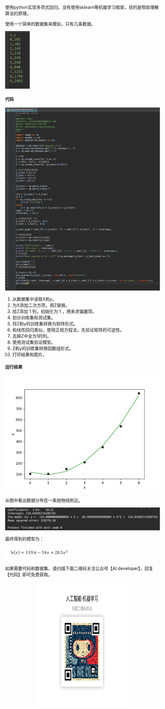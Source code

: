 使用python实现多项式回归，没有使用sklearn等机器学习框架，目的是帮助理解算法的原理。

使用一个简单的数据集来模拟，只有几条数据。

![](image/24.png)

#### 代码

![](image/34.png)



1. 从数据集中读取X和y。
2. 为X添加二次方项，用Z替换。
3. 给Z添加 1 列，初始化为 1 ，用来求偏置项。
4. 划分训练集和测试集。
5. 将Z和y的训练集转换为矩阵形式。
6. 和线性回归类似，使用正规方程法，先验证矩阵的可逆性。
7. 去掉Z中全为1的列。
8. 使用测试集验证模型。
9. Z和y的训练集转换回数组形式。
10. 打印结果和图片。



#### 运行结果

![](image/36.png)

从图中看出数据分布在一条抛物线附近。

![](image/37.png)

最终得到的模型为：

![](image/38.png)

如果需要代码和数据集，请扫描下面二维码关注公众号【AI developer】，回复【代码】即可免费获取。

<div align=center>
<div style="align: center" >
<img src="qrcode.png"   width = "300" height = "400" />
</div>

